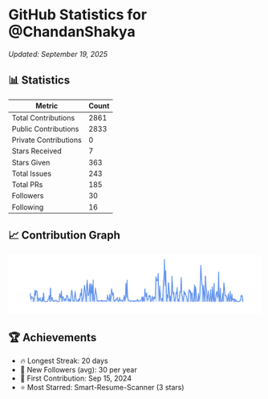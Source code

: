 # GitHub Statistics for @ChandanShakya
*Updated: September 19, 2025*

## 📊 Statistics
| Metric | Count |
|--------|--------|
| Total Contributions | 2861 |
| Public Contributions | 2833 |
| Private Contributions | 0 |
| Stars Received | 7 |
| Stars Given | 363 |
| Total Issues | 243 |
| Total PRs | 185 |
| Followers | 30 |
| Following | 16 |

## 📈 Contribution Graph

![Contribution Graph](./contribution_graph.png)

## 🏆 Achievements

- 🔥 Longest Streak: 20 days
- 👥 New Followers (avg): 30 per year
- 📅 First Contribution: Sep 15, 2024
- ⭐ Most Starred: Smart-Resume-Scanner (3 stars)

